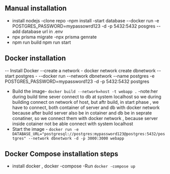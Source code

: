 ## Manual installation

- install nodejs
  -clone repo
  -npm install
  -start database
  --docker run -e POSTGRES_PASSWORD=mypassowrd123 -d -p 5432:5432 posgres
  -- add database url in .env
- npx prisma migrate
  -npx prisma genrate
- npm run build
  npm run start

## Docker installation

-- Install Docker
--create a network - docker network create dbnetwork
-- start postgres - --docker run --network dbnetwork --name postgres -e POSTGRES_PASSWORD=mypassword123 -d -p 5432:5432 postgres

- Build the image- `docker build --network=host -t webapp .`
-note:her during build time sever connect to  db at system localhost so we during building connect on network of host, but aftr build, in start phase , we have to connect, both container of server and db with docker network  because after build server also be in cotainer and db be in seprate conatiner, so we connect them with docker network , because server inside cotainer not be able connect with system localhost
- Start the image - `docker run -e DATABASE_URL="postgresql://postgres:mypassword123@postgres:5432/postgres" --network dbnetwork -d -p 3000:3000 webapp`

## Docker Compose installation steps

- install docker , docker -compose
  -Run `docker -compose up`
